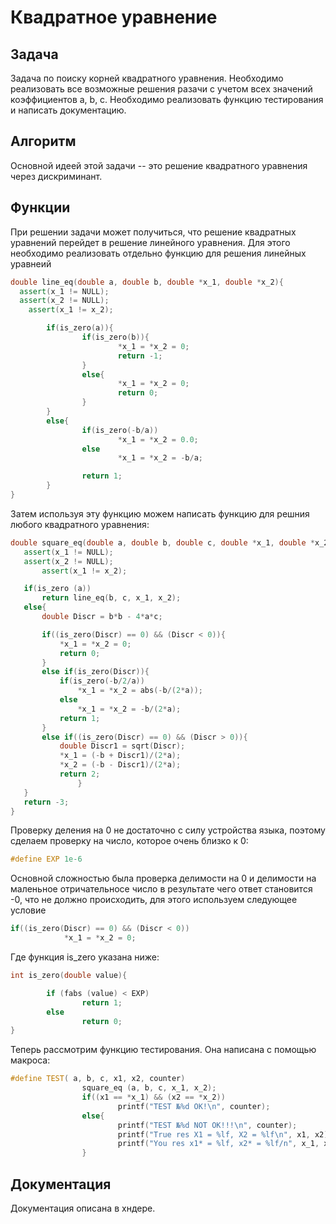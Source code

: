 Квадратное уравнение<a name="TOP"></a>
===================

## Задача ##

Задача по поиску корней квадратного уравнения. Необходимо реализовать все возможные решения разачи с учетом всех значений коэффициентов a, b, c. Необходимо реализовать функцию тестирования и написать документацию.

## Алгоритм ##

Основной идеей этой задачи -- это решение квадратного уравнения через дискриминант.

## Функции ##

При решении задачи может получиться, что решение квадратных уравнений перейдет в решение линейного уравнения. Для этого необходимо реализовать отдельно функцию для решения линейных уравнеий

```C++
double line_eq(double a, double b, double *x_1, double *x_2){
  assert(x_1 != NULL);
  assert(x_2 != NULL);
	assert(x_1 != x_2);

        if(is_zero(a)){
                if(is_zero(b)){
                        *x_1 = *x_2 = 0;
                        return -1;
                }
                else{
                        *x_1 = *x_2 = 0;
                        return 0;
                }
        }
        else{
                if(is_zero(-b/a))
                        *x_1 = *x_2 = 0.0;
                else
                        *x_1 = *x_2 = -b/a;

                return 1;
        }
}
```

Затем используя эту функцию можем написать функцию для решния любого квадратного уравнения:

 ```C++
double square_eq(double a, double b, double c, double *x_1, double *x_2){
	assert(x_1 != NULL);
	assert(x_2 != NULL);
       	assert(x_1 != x_2);

	if(is_zero (a))
		return line_eq(b, c, x_1, x_2);
	else{
		double Discr = b*b - 4*a*c;

		if((is_zero(Discr) == 0) && (Discr < 0)){
			*x_1 = *x_2 = 0;
			return 0;
		}
		else if(is_zero(Discr)){
			if(is_zero(-b/2/a))
				*x_1 = *x_2 = abs(-b/(2*a));
			else 
				*x_1 = *x_2 = -b/(2*a);
			return 1;
		}
		else if((is_zero(Discr) == 0) && (Discr > 0)){
			double Discr1 = sqrt(Discr);
			*x_1 = (-b + Discr1)/(2*a);
			*x_2 = (-b - Discr1)/(2*a);
			return 2;
        		}
	}
	return -3;
}
```

Проверку деления на 0 не достаточно с силу устройства языка, поэтому сделаем проверку на число, которое очень близко к 0:

```C++
#define EXP 1e-6
```

Основной сложностью была проверка делимости на 0 и делимости на маленьное отричательносе число в результате чего ответ становится -0, что не должно происходить, для этого используем следующее условие

```C++
if((is_zero(Discr) == 0) && (Discr < 0))
			*x_1 = *x_2 = 0;
```

Где функция is_zero указана ниже:

```C++
int is_zero(double value){

        if (fabs (value) < EXP)
                return 1;
        else
                return 0;
}
```

Теперь рассмотрим функцию тестирования. Она написана с помощью макроса:

```C++
#define TEST( a, b, c, x1, x2, counter)                                     
                square_eq (a, b, c, x_1, x_2);                              
                if((x1 == *x_1) && (x2 == *x_2))                            
                        printf("TEST №%d OK!\n", counter);                 
                else{                                                       
                        printf("TEST №%d NOT OK!!!\n", counter);            
                        printf("True res X1 = %lf, X2 = %lf\n", x1, x2);    
                        printf("You res x1* = %lf, x2* = %lf/n", x_1, x_2); 
                }                                                           
```

## Документация ##

Документация описана в хндере.
